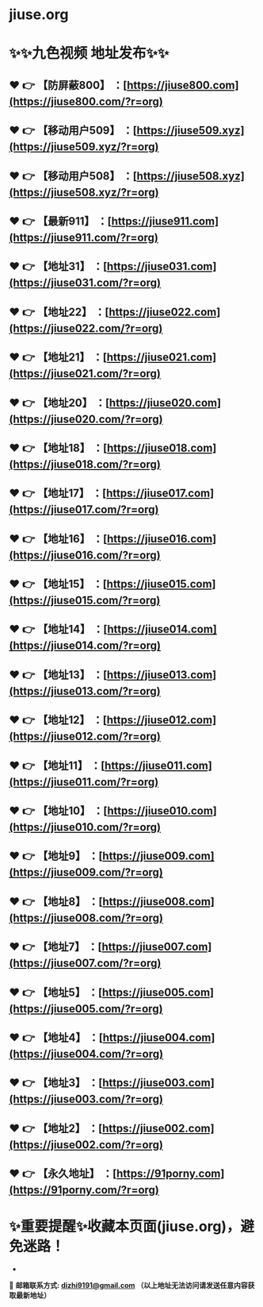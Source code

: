 # jiuse.org
:sparkles::sparkles:九色视频 地址发布:sparkles::sparkles:
==
:heart: :point_right: 【防屏蔽800】 ：[https://jiuse800.com](https://jiuse800.com/?r=org)
------
:heart: :point_right: 【移动用户509】 ：[https://jiuse509.xyz](https://jiuse509.xyz/?r=org)
------
:heart: :point_right: 【移动用户508】 ：[https://jiuse508.xyz](https://jiuse508.xyz/?r=org)
------
:heart: :point_right: 【最新911】 ：[https://jiuse911.com](https://jiuse911.com/?r=org)
------
:heart: :point_right: 【地址31】 ：[https://jiuse031.com](https://jiuse031.com/?r=org)
------
:heart: :point_right: 【地址22】 ：[https://jiuse022.com](https://jiuse022.com/?r=org)
------
:heart: :point_right: 【地址21】 ：[https://jiuse021.com](https://jiuse021.com/?r=org)
------
:heart: :point_right: 【地址20】 ：[https://jiuse020.com](https://jiuse020.com/?r=org)
------
:heart: :point_right: 【地址18】 ：[https://jiuse018.com](https://jiuse018.com/?r=org)
------
:heart: :point_right: 【地址17】 ：[https://jiuse017.com](https://jiuse017.com/?r=org)
------
:heart: :point_right: 【地址16】 ：[https://jiuse016.com](https://jiuse016.com/?r=org)
------
:heart: :point_right: 【地址15】 ：[https://jiuse015.com](https://jiuse015.com/?r=org)
------
:heart: :point_right: 【地址14】 ：[https://jiuse014.com](https://jiuse014.com/?r=org)
------
:heart: :point_right: 【地址13】 ：[https://jiuse013.com](https://jiuse013.com/?r=org)
------
:heart: :point_right: 【地址12】 ：[https://jiuse012.com](https://jiuse012.com/?r=org)
------
:heart: :point_right: 【地址11】 ：[https://jiuse011.com](https://jiuse011.com/?r=org)
------
:heart: :point_right: 【地址10】 ：[https://jiuse010.com](https://jiuse010.com/?r=org)
------
:heart: :point_right: 【地址9】 ：[https://jiuse009.com](https://jiuse009.com/?r=org)
------
:heart: :point_right: 【地址8】 ：[https://jiuse008.com](https://jiuse008.com/?r=org)
------
:heart: :point_right: 【地址7】 ：[https://jiuse007.com](https://jiuse007.com/?r=org)
------
:heart: :point_right: 【地址5】 ：[https://jiuse005.com](https://jiuse005.com/?r=org)
------
:heart: :point_right: 【地址4】 ：[https://jiuse004.com](https://jiuse004.com/?r=org)
------
:heart: :point_right: 【地址3】 ：[https://jiuse003.com](https://jiuse003.com/?r=org)
------
:heart: :point_right: 【地址2】 ：[https://jiuse002.com](https://jiuse002.com/?r=org)
------
:heart: :point_right: 【永久地址】 ：[https://91porny.com](https://91porny.com/?r=org)
------
:sparkles:重要提醒:sparkles:收藏本页面(jiuse.org)，避免迷路！
==

-

:e-mail: __邮箱联系方式: <dizhi9191@gmail.com> （以上地址无法访问请发送任意内容获取最新地址）__